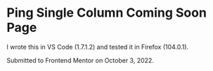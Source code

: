 # Ping Single Column Coming Soon Page

I wrote this in VS Code (1.7.1.2) and tested it in Firefox (104.0.1).

Submitted to Frontend Mentor on October 3, 2022.
